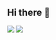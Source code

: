 ## Hi there 👋
<img src="https://img.shields.io/badge/Java-ED8B00?style=for-the-badge&logo=openjdk&logoColor=white">
<img src=https://img.shields.io/badge/JavaScript-F7DF1E?style=for-the-badge&logo=JavaScript&logoColor=white">


<!--
**sohyun92/sohyun92** is a ✨ _special_ ✨ repository because its `README.md` (this file) appears on your GitHub profile.
[![AWS Certified Solutions Architect – Associate](https://www.credly.com/badges/2f2a5292-b4bf-4895-8213-69431cc2ad35/public_url)
Here are some ideas to get you started:

- 🔭 I’m currently working on ...
- 🌱 I’m currently learning ...
- 👯 I’m looking to collaborate on ...
- 🤔 I’m looking for help with ...
- 💬 Ask me about ...
- 📫 How to reach me: ...
- 😄 Pronouns: ...
- ⚡ Fun fact: ...
-->

